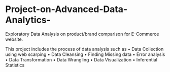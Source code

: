 # Project-on-Advanced-Data-Analytics-
Exploratory Data Analysis on product/brand comparison for E-Commerce website.

This project includes the process of data analysis such as
• Data Collection using web scarping
• Data Cleansing
• Finding Missing data
• Error analysis
• Data Transformation
• Data Wrangling
• Data Visualization
• Inferential Statistics
